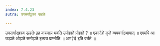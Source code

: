```yaml
---
index: 7.4.23
sutra: उपसर्गाद्ध्रस्व ऊहतेः

---
```

उपसर्गाद्ह्रस्व ऊहतेः इह कस्मान्न भवति उपोह्यते प्रोह्यते ? ॥ एकादेशे कृते व्यपवर्गाऽभावात् ॥ एवमपि आ ऊह्यते ओह्यते समोह्यते इत्यत्र प्राप्नोति ॥ अण(1) इति वर्तते ॥